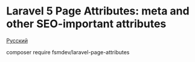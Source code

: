 Laravel 5 Page Attributes: meta and other SEO-important attributes 
=====================

[Русский](https://github.com/fsmdev/laravel-page-attributes/blob/master/README.RU.md)

composer require fsmdev/laravel-page-attributes
